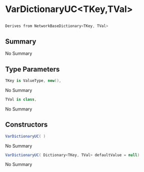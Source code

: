# VarDictionaryUC<TKey,TVal>

## 
```c#
Derives from NetworkBaseDictionary<TKey, TVal>
```

## Summary

No Summary
## Type Parameters

```c#
TKey is ValueType, new(), 
```
No Summary
```c#
TVal is class, 
```
No Summary
## Constructors

```c#
VarDictionaryUC( ) 
```
No Summary
```c#
VarDictionaryUC( Dictionary<TKey, TVal> defaultValue = null) 
```
No Summary
